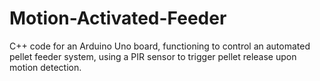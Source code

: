 # Motion-Activated-Feeder
C++ code for an Arduino Uno board, functioning to control an automated pellet feeder system, using a PIR sensor to trigger pellet release upon motion detection.
